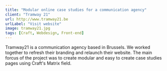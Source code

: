 ```yaml
---
title: "Modular online case studies for a communication agency"
client: "Tramway 21"
url: http://www.tramway21.be
urlLabel: "Visit website"
image: tramway21.jpg
tags: [Craft, Webdesign, Front-end]
---
```


Tramway21 is a communication agency based in Brussels. We worked together to refresh their branding and relaunch their website. The main forcus of the project was to create modular and easy to create case studies pages using Craft's Matrix field.
